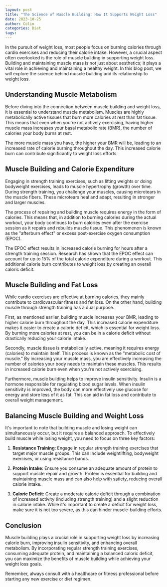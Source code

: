 ```yaml
---
layout: post
title: "The Science of Muscle Building: How It Supports Weight Loss"
date: 2023-10-25
author: Colin
categories: Diet
tags: 
---
```


In the pursuit of weight loss, most people focus on burning calories through cardio exercises and reducing their calorie intake. However, a crucial aspect often overlooked is the role of muscle building in supporting weight loss. Building and maintaining muscle mass is not just about aesthetics; it plays a vital role in achieving and maintaining a healthy weight. In this blog post, we will explore the science behind muscle building and its relationship to weight loss.

## Understanding Muscle Metabolism

Before diving into the connection between muscle building and weight loss, it is essential to understand muscle metabolism. Muscles are highly metabolically active tissues that burn more calories at rest than fat tissue. This means that even when you're not actively exercising, having higher muscle mass increases your basal metabolic rate (BMR), the number of calories your body burns at rest.

The more muscle mass you have, the higher your BMR will be, leading to an increased rate of calorie burning throughout the day. This increased calorie burn can contribute significantly to weight loss efforts.

## Muscle Building and Calorie Expenditure

Engaging in strength training exercises, such as lifting weights or doing bodyweight exercises, leads to muscle hypertrophy (growth) over time. During strength training, you challenge your muscles, causing microtears in the muscle fibers. These microtears heal and adapt, resulting in stronger and larger muscles.

The process of repairing and building muscle requires energy in the form of calories. This means that, in addition to burning calories during the actual workout, your body continues to burn calories even after the exercise session as it repairs and rebuilds muscle tissue. This phenomenon is known as the "afterburn effect" or excess post-exercise oxygen consumption (EPOC).

The EPOC effect results in increased calorie burning for hours after a strength training session. Research has shown that the EPOC effect can account for up to 15% of the total calorie expenditure during a workout. This additional calorie burn contributes to weight loss by creating an overall caloric deficit.

## Muscle Building and Fat Loss

While cardio exercises are effective at burning calories, they mainly contribute to cardiovascular fitness and fat loss. On the other hand, building muscle through strength training has a dual purpose.

First, as mentioned earlier, building muscle increases your BMR, leading to higher calorie burn throughout the day. This increased calorie expenditure makes it easier to create a caloric deficit, which is essential for weight loss. By burning more calories at rest, you can be in a calorie deficit without drastically reducing your calorie intake.

Secondly, muscle tissue is metabolically active, meaning it requires energy (calories) to maintain itself. This process is known as the "metabolic cost of muscle." By increasing your muscle mass, you are effectively increasing the number of calories your body needs to maintain these muscles. This results in increased calorie burn even when you're not actively exercising.

Furthermore, muscle building helps to improve insulin sensitivity. Insulin is a hormone responsible for regulating blood sugar levels. When insulin sensitivity is improved, the body can more effectively use glucose for energy and store less of it as fat. This can aid in fat loss and contribute to overall weight management.

## Balancing Muscle Building and Weight Loss

It's important to note that building muscle and losing weight can simultaneously occur, but it requires a balanced approach. To effectively build muscle while losing weight, you need to focus on three key factors:

1. **Resistance Training**: Engage in regular strength training exercises that target major muscle groups. This can include weightlifting, bodyweight exercises, or using resistance bands.

2. **Protein Intake**: Ensure you consume an adequate amount of protein to support muscle repair and growth. Protein is essential for building and maintaining muscle mass and can also help with satiety, reducing overall calorie intake.

3. **Caloric Deficit**: Create a moderate calorie deficit through a combination of increased activity (including strength training) and a slight reduction in calorie intake. While it's important to create a deficit for weight loss, make sure it is not too severe, as this can hinder muscle-building efforts.

## Conclusion

Muscle building plays a crucial role in supporting weight loss by increasing calorie burn, improving insulin sensitivity, and enhancing overall metabolism. By incorporating regular strength training exercises, consuming adequate protein, and maintaining a balanced caloric deficit, you can maximize the benefits of muscle building while achieving your weight loss goals.

Remember, always consult with a healthcare or fitness professional before starting any new exercise or diet regimen.